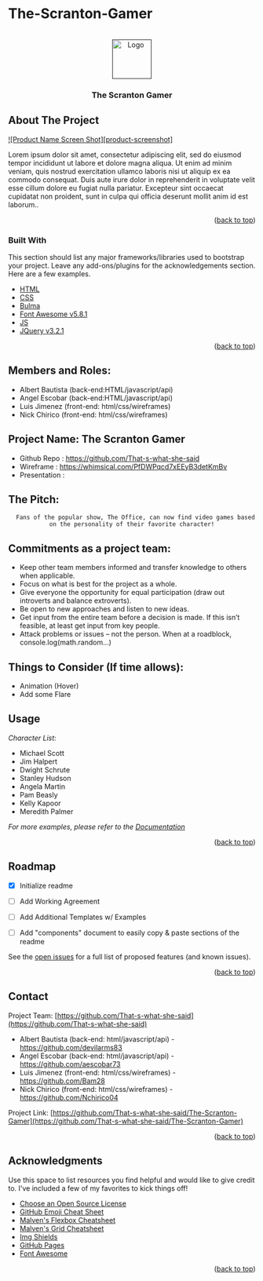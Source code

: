# The-Scranton-Gamer

<div id="top"></div>

<!-- PROJECT LOGO -->
<br />
<div align="center">
  <a href="">
    <img src="images/logo.png" alt="Logo" width="80" height="80">
  </a>

  <h3 align="center">The Scranton Gamer</h3>

  
</div>

<!-- ABOUT THE PROJECT -->
## About The Project

[![Product Name Screen Shot][product-screenshot]](https://example.com)

Lorem ipsum dolor sit amet, consectetur adipiscing elit, sed do eiusmod tempor incididunt ut labore et dolore magna aliqua. Ut enim ad minim veniam, quis nostrud exercitation ullamco laboris nisi ut aliquip ex ea commodo consequat. Duis aute irure dolor in reprehenderit in voluptate velit esse cillum dolore eu fugiat nulla pariatur. Excepteur sint occaecat cupidatat non proident, sunt in culpa qui officia deserunt mollit anim id est laborum..

<p align="right">(<a href="#top">back to top</a>)</p>



### Built With

This section should list any major frameworks/libraries used to bootstrap your project. Leave any add-ons/plugins for the acknowledgements section. Here are a few examples.

* [HTML](https://en.wikipedia.org/wiki/HTML)
* [CSS](https://en.wikipedia.org/wiki/CSS)
* [Bulma](https://bulma.io/)
* [Font Awesome v5.8.1](https://fontawesome.com/)
* [JS](https://www.javascript.com/)
* [JQuery v3.2.1](https://jquery.com/)

<p align="right">(<a href="#top">back to top</a>)</p>



<!-- GETTING STARTED -->

## Members and Roles:

* Albert Bautista (back-end:HTML/javascript/api)
* Angel Escobar (back-end:HTML/javascript/api)
* Luis Jimenez (front-end: html/css/wireframes)
* Nick Chirico (front-end: html/css/wireframes)


## Project Name: The Scranton Gamer
* Github Repo : https://github.com/That-s-what-she-said 
* Wireframe : https://whimsical.com/PfDWPqcd7xEEyB3detKmBv 
* Presentation : 


## The Pitch:

<div align="center">

      Fans of the popular show, The Office, can now find video games based on the personality of their favorite character!

</div>

## Commitments as a project team:

  * Keep other team members informed and transfer knowledge to others when applicable.
  * Focus on what is best for the project as a whole.
  * Give everyone the opportunity for equal participation (draw out introverts and balance extroverts).
  * Be open to new approaches and listen to new ideas.
  * Get input from the entire team before a decision is made. If this isn’t feasible, at least get input from key people.
  * Attack problems or issues – not the person. When at a roadblock, console.log(math.random…)

## Things to Consider (If time allows):

 * Animation (Hover)
 * Add some Flare

<!-- USAGE EXAMPLES -->
## Usage

*Character List:*

* Michael Scott
* Jim Halpert
* Dwight Schrute
* Stanley Hudson
* Angela Martin
* Pam Beasly
* Kelly Kapoor
* Meredith Palmer

_For more examples, please refer to the [Documentation](https://example.com)_

<p align="right">(<a href="#top">back to top</a>)</p>



<!-- ROADMAP -->
## Roadmap

- [x] Initialize readme
- [ ] Add Working Agreement
- [ ] Add Additional Templates w/ Examples
- [ ] Add "components" document to easily copy & paste sections of the readme


See the [open issues](https://github.com/That-s-what-she-said/The-Scranton-Gamer/issues) for a full list of proposed features (and known issues).

<p align="right">(<a href="#top">back to top</a>)</p>



## Contact

Project Team: [https://github.com/That-s-what-she-said](https://github.com/That-s-what-she-said)
* Albert Bautista (back-end: html/javascript/api) - https://github.com/devilarms83
* Angel Escobar (back-end: html/javascript/api) - https://github.com/aescobar73 
* Luis Jimenez (front-end: html/css/wireframes) - https://github.com/Bam28 
* Nick Chirico (front-end: html/css/wireframes) -  https://github.com/Nchirico04 

Project Link: [https://github.com/That-s-what-she-said/The-Scranton-Gamer](https://github.com/That-s-what-she-said/The-Scranton-Gamer)

<p align="right">(<a href="#top">back to top</a>)</p>



<!-- ACKNOWLEDGMENTS -->
## Acknowledgments

Use this space to list resources you find helpful and would like to give credit to. I've included a few of my favorites to kick things off!

* [Choose an Open Source License](https://choosealicense.com)
* [GitHub Emoji Cheat Sheet](https://www.webpagefx.com/tools/emoji-cheat-sheet)
* [Malven's Flexbox Cheatsheet](https://flexbox.malven.co/)
* [Malven's Grid Cheatsheet](https://grid.malven.co/)
* [Img Shields](https://shields.io)
* [GitHub Pages](https://pages.github.com)
* [Font Awesome](https://fontawesome.com)

<p align="right">(<a href="#top">back to top</a>)</p>

